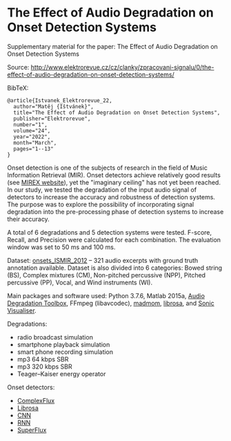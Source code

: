 # The Effect of Audio Degradation on Onset Detection Systems
Supplementary material for the paper: The Effect of Audio Degradation on Onset Detection Systems
  
Source: http://www.elektrorevue.cz/cz/clanky/zpracovani-signalu/0/the-effect-of-audio-degradation-on-onset-detection-systems/

BibTeX: 
 
```
@article{Istvanek_Elektrorevue_22,
  author="Matěj {Ištvánek}",  
  title="The Effect of Audio Degradation on Onset Detection Systems",  
  publisher="Elektrorevue",  
  number="1",  
  volume="24",  
  year="2022",  
  month="March",  
  pages="1--13"
}
```

Onset detection is one of the subjects of research in the field of Music Information Retrieval (MIR). Onset detectors achieve relatively good results (see [MIREX website](https://nema.lis.illinois.edu/nema_out/mirex2018/results/aod/)), yet the "imaginary ceiling" has not yet been reached. In our study, we tested the degradation of the input audio signal of detectors to increase the accuracy and robustness of detection systems. The purpose was to explore the possibility of incorporating signal degradation into the pre-processing phase of detection systems to increase their accuracy.

A total of 6 degradations and 5 detection systems were tested. F-score, Recall, and Precision were calculated for each combination. The evaluation window was set to 50 ms and 100 ms.

Dataset: [onsets_ISMIR_2012](https://github.com/CPJKU/onset_db) – 321 audio excerpts with ground truth annotation available. Dataset is also divided into 6 categories: Bowed string (BS), Complex mixtures (CM), Non-pitched percussive (NPP), Pitched percussive (PP), Vocal, and Wind instruments (WI).

Main packages and software used: Python 3.7.6, Matlab 2015a, [Audio Degradation Toolbox](https://code.soundsoftware.ac.uk/projects/audio-degradation-toolbox), FFmpeg (libavcodec), [madmom](https://pypi.org/project/madmom/), [librosa](https://librosa.org/doc/latest/index.html), and [Sonic Visualiser](https://www.sonicvisualiser.org/).

Degradations:
  *	radio broadcast simulation
  *	smartphone playback simulation
  *	smart phone recording simulation
  *	mp3 64 kbps SBR
  *	mp3 320 kbps SBR
  *	Teager–Kaiser energy operator

Onset detectors:
  * [ComplexFlux](https://github.com/CPJKU/madmom/blob/master/bin/ComplexFlux)
  * [Librosa](https://librosa.org/doc/main/onset.html)
  *	[CNN](https://madmom.readthedocs.io/en/latest/modules/features/onsets.html)
  *	[RNN](https://madmom.readthedocs.io/en/latest/modules/features/onsets.html)
  *	[SuperFlux](https://github.com/CPJKU/madmom/blob/master/bin/SuperFluxNN)
